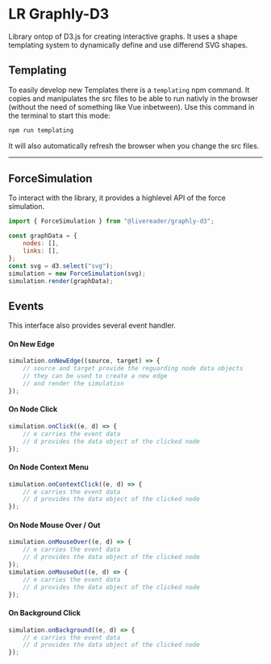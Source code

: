 # LR Graphly-D3

Library ontop of D3.js for creating interactive graphs.
It uses a shape templating system to dynamically define and use differend SVG shapes.

## Templating

To easily develop new Templates there is a `templating` npm command. It copies and manipulates the src files to be able to run nativly in the browser (without the need of something like Vue inbetween).
Use this command in the terminal to start this mode:

```bash
npm run templating
```

It will also automatically refresh the browser when you change the src files.

---

## ForceSimulation

To interact with the library, it provides a highlevel API of the force simulation.

```js
import { ForceSimulation } from "@livereader/graphly-d3";

const graphData = {
	nodes: [],
	links: [],
};
const svg = d3.select("svg");
simulation = new ForceSimulation(svg);
simulation.render(graphData);
```

## Events

This interface also provides several event handler.

#### On New Edge

```js
simulation.onNewEdge((source, target) => {
	// source and target provide the reguarding node data objects
	// they can be used to create a new edge
	// and render the simulation
});
```

#### On Node Click

```js
simulation.onClick((e, d) => {
	// e carries the event data
	// d provides the data object of the clicked node
});
```

#### On Node Context Menu

```js
simulation.onContextClick((e, d) => {
	// e carries the event data
	// d provides the data object of the clicked node
});
```

#### On Node Mouse Over / Out

```js
simulation.onMouseOver((e, d) => {
	// e carries the event data
	// d provides the data object of the clicked node
});
simulation.onMouseOut((e, d) => {
	// e carries the event data
	// d provides the data object of the clicked node
});
```

#### On Background Click

```js
simulation.onBackground((e, d) => {
	// e carries the event data
	// d provides the data object of the clicked node
});
```
